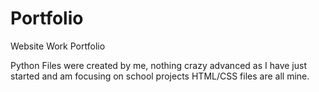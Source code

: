 # Portfolio
 Website Work Portfolio
 
 Python Files were created by me, nothing crazy advanced as I have just started and am focusing on school projects
 HTML/CSS files are all mine.
